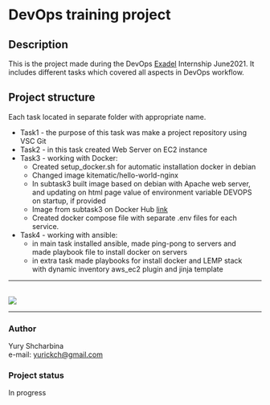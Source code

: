 # DevOps training project
## Description
This is the project made during the DevOps [Exadel](https://exadel.com/) Internship June2021.
It includes different
tasks which covered all aspects in DevOps workflow. 

## Project structure
Each task located in separate folder with appropriate name.
* Task1 - the purpose of this task was make a project repository using VSC Git
* Task2 - in this task created Web Server on EC2 instance
* Task3 - working with Docker:
  * Created setup_docker.sh for automatic installation docker in debian
  * Changed image kitematic/hello-world-nginx
  * In subtask3 built image based on debian with Apache web server,
    and updating on html page value of environment variable DEVOPS on
    startup, if provided
  * Image from subtask3 on Docker Hub [link](https://hub.docker.com/r/yurickch/test_web)
  * Created docker compose file with separate .env files for each service.  
* Task4 - working with ansible:
  * in main task installed ansible, made ping-pong to servers and  
    made playbook file to install docker on servers
  * in extra task made playbooks for install docker and LEMP stack  
  with dynamic inventory aws_ec2 plugin and jinja template 
___
<br><image src="https://github.com/YuryShcharbina/training_projects/workflows/test-docker/badge.svg?branch=master"><br>
___

### Author
Yury Shcharbina  
e-mail: yurickch@gmail.com

### Project status
In progress
